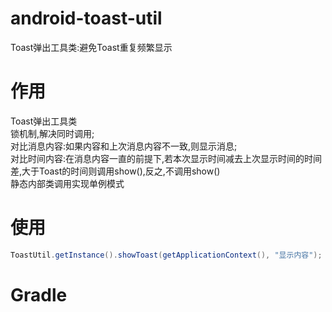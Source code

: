 # android-toast-util
Toast弹出工具类:避免Toast重复频繁显示

# 作用
Toast弹出工具类  
锁机制,解决同时调用;  
对比消息内容:如果内容和上次消息内容不一致,则显示消息;  
对比时间内容:在消息内容一直的前提下,若本次显示时间减去上次显示时间的时间差,大于Toast的时间则调用show(),反之,不调用show()  
静态内部类调用实现单例模式

# 使用
```Java
ToastUtil.getInstance().showToast(getApplicationContext(), "显示内容");
```

# Gradle
```Gradle

```
